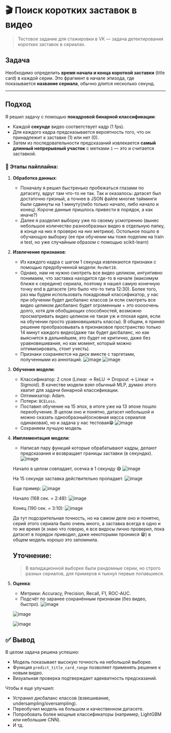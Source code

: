 # 🎬 Поиск коротких заставок в видео

> Тестовое задание для стажировки в VK — задача детектирования коротких заставок в сериалах.

##  Задача

Необходимо определить **время начала и конца короткой заставки** (title card) в каждой серии. Это фрагмент в начале эпизода, где показывается **название сериала**, обычно длится несколько секунд.

---

##  Подход

Я решил задачу с помощью **покадровой бинарной классификации**:
- Каждой **секунде** видео соответствует кадр (1 fps).
- Для каждого кадра предсказывается вероятность того, что он принадлежит к заставке (1) или нет (0).
- Затем из последовательности предсказаний извлекается **самый длинный непрерывный участок** с метками `1` — это и считается заставкой.

### 🔧 Этапы пайплайна:
1. **Обработка данных**:
   - Поначалу я решил быстренько пробежаться глазами по датасету, вдруг там что-то не так. Так и оказалось: датасет был достаточно грязный, а точнее в JSON файле многие тайминги были сдвинуты на 1 минуту(либо только начало, либо начало и конец). Короче данные пришлось привести в порядок, а как иначе?)
   - Далее я разделил выборку уже по своему усмотрению (вынес небольшое количество разнообразных видео в отдельную папку, в конце на них я проверю на них метрики). Остольное пошло в обучающую выборку (ее при обучении мы тоже поделим на train и test, но уже случайным образом с помощью scikit-learn)

2. **Извлечение признаков**:
   - Из каждого кадра с шагом 1 секунда извлекаются признаки с помощью предобученной модели: `ResNet18`.
   - Однако, нам не нужно смотреть все видео целиком, интуитивно понимаем, что заставка находится где-то в начале (максимум ближе к середине) сериала, поэтому я нашел самую конечную точку end в датасете (это было что-то типа 12:30). Более того, раз мы будем использовать покадровый классификатор, у нас при обучении будет дисбаланс классов (и если смотреть все видео целиком дисбаланс будет огроменным + это ооооочень долго, хотя для обобщающих способностей, возможно просматривать видео целиком не такая уж и плохая идея, если на обучении просто уравновешивать классы). В общем, я принял решение преобразовывать в признаковое  пространство только 14 минут каждого видео(даже так будет дисбаланс, но как выяснится в дальнейшем, это будет не критично, даже без уравновешивания, но как момент, который можно оптимизировать, стоит учесть).
   - Признаки сохраняются на диск вместе с таргетами, полученными из аннотаций.
     ![image](https://github.com/user-attachments/assets/d5509f5b-0635-4acb-bb89-014566f765f0)
     ![image](https://github.com/user-attachments/assets/53bb3ff0-799b-402c-87f8-c2b26d32bcad)

3. **Обучение модели**:
   - Классификатор: 2 слоя (Linear → ReLU → Dropout → Linear → Sigmoid).
     В качестве модели взял обычный MLP, думаю этого хватит для задачи бинарной классификации.
   - Оптимизатор: Adam.
   - Потери: `BCELoss`.
   - Поставил обучение на 15 эпох, в итоге уже на 13 эпохе пошло переобучение. В целом оно и понятно, датасет небольшой и можно сказать однообразный(основная масса сериалов одинаковая), но и задача у нас тестовая😁
   ![image](https://github.com/user-attachments/assets/ff732e44-4665-466e-a6e0-62a53427c2a7)
   - Сохраняем лучшую модель

4. **Имплементация модели**:
   - Написал пару функций которые обрабатывают кадры, делают предсказания и возвращает границы заставки (в секундах).
   ![image](https://github.com/user-attachments/assets/55f569f6-3203-4cf6-9d9f-ae9beadff555)

   Начало в целом совпадает, осечка в 1 секунду 😅
   ![image](https://github.com/user-attachments/assets/e0084833-99d0-4b4e-8258-a200f7dc6144)

   На 15 секунде заставка действительно пропадает.
   ![image](https://github.com/user-attachments/assets/d0062ca0-1f58-475e-9c64-78311da967ab)

   Еще пример:
   ![image](https://github.com/user-attachments/assets/7cf8dcca-c24d-46b1-bbbe-77f9da152908)
   
   Начало (168 сек. = 2:48):
   ![image](https://github.com/user-attachments/assets/27324c45-cad3-4d3c-973f-ae83b0160e88)
   
   Конец (190 сек. = 3:10):
   ![image](https://github.com/user-attachments/assets/d697e7af-f0ff-4cb5-a8cd-3a84f136ecae)

   Да тут подозрительная точность, но на самом деле оно и понятно, серий этого сериала было очень много, а заставка всегда в одно и то же время (я знаю что говорю, я все видосы лично проверил, пока датасет в порядок приводил, даже некоторыми проникся 😁) в общем модель хорошо это запомнила.

   ## Уточнение:
   > В валидационной выборке были рандомные серии, но строго разных сериалов, для примеров я тыкнул первые попавшиеся.

6. **Оценка**:
   - Метрики: Accuracy, Precision, Recall, F1, ROC-AUC.
   - Подсчёт по заранее сохранённым признакам (без видео, быстро).
   ![image](https://github.com/user-attachments/assets/fca9a79a-e9a7-4086-bb70-c7eac4751799)

   ![image](https://github.com/user-attachments/assets/03275201-b0bf-49b8-8e7e-770533517ce5)
   
   ![image](https://github.com/user-attachments/assets/9abc7005-50f8-4c6a-a22d-09c86ffae6f9)

## ✅ Вывод
В целом задача решена успешно:

- Модель показывает высокую точность на небольшой выборке.
- Функция `predict_title_card_range` позволяет применять решение к новым видео.
- Визуальная проверка подтверждает адекватность предсказаний.

 Чтобы я еще улучшил:
- Устранил дисбаланс классов (взвешивание, undersampling/oversampling).
- Переобучил модель на большом и качественном датасете.
- Попробовать более мощные классификаторы (например, LightGBM или небольшие CNN).
- И тд.





